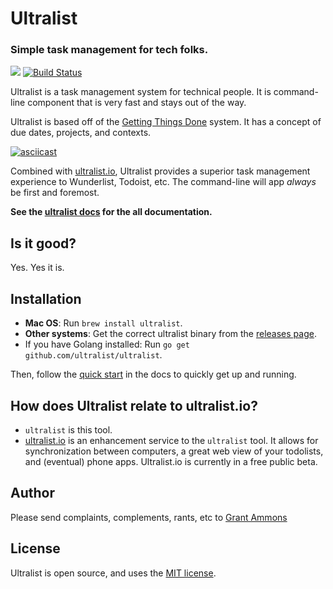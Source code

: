 # Ultralist
### Simple task management for tech folks.

[![](https://goreportcard.com/badge/github.com/ultralist/ultralist)](https://goreportcard.com/report/github.com/ultralist/ultralist)
[![Build Status](https://travis-ci.org/ultralist/todolist.svg?branch=master)](https://travis-ci.org/ultralist/ultralist)

Ultralist is a task management system for technical people. It is command-line component that is very fast and stays out of the way. 

Ultralist is based off of the [Getting Things Done](gtd) system. It has a concept of due dates, projects, and contexts.

[![asciicast](https://asciinema.org/a/226005.svg)](https://asciinema.org/a/226005)

Combined with [ultralist.io](https://ultralist.io), Ultralist provides a superior task management experience to Wunderlist, Todoist, etc.  The command-line will app _always_ be first and foremost.

**See the [ultralist docs][tdl] for the all documentation.**

[gtd]: http://lifehacker.com/productivity-101-a-primer-to-the-getting-things-done-1551880955
[tdl]: https://docs.ultralist.io

## Is it good?

Yes.  Yes it is.

## Installation

* **Mac OS**: Run `brew install ultralist`.
* **Other systems**: Get the correct ultralist binary from the [releases page](https://github.com/ultralist/ultralist/releases).
* If you have Golang installed: Run `go get github.com/ultralist/ultralist`.

Then, follow the [quick start](https://docs.ultralist.io/quickstart.html) in the docs to quickly get up and running.

## How does Ultralist relate to ultralist.io?

* `ultralist` is this tool.
* [ultralist.io](https://ultralist.io) is an enhancement service to the `ultralist` tool.  It allows for synchronization between computers, a great web view of your todolists, and (eventual) phone apps.  Ultralist.io is currently in a free public beta.

## Author

Please send complaints, complements, rants, etc to [Grant Ammons][ga]

## License

Ultralist is open source, and uses the [MIT license](https://github.com/ultralist/ultralist/blob/master/LICENSE.md).

[ga]: https://twitter.com/gammons
